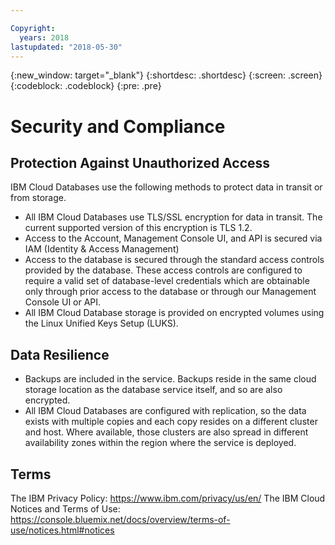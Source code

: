 ```yaml
---

Copyright:
  years: 2018
lastupdated: "2018-05-30"
---
```


{:new_window: target="_blank"}
{:shortdesc: .shortdesc}
{:screen: .screen}
{:codeblock: .codeblock}
{:pre: .pre}

# Security and Compliance


## Protection Against Unauthorized Access

IBM Cloud Databases use the following methods to protect data in transit or from storage.
- All IBM Cloud Databases use TLS/SSL encryption for data in transit. The current supported version of this encryption is TLS 1.2.
- Access to the Account, Management Console UI, and API is secured via IAM (Identity & Access Management)
- Access to the database is secured through the standard access controls provided by the database. These access controls are configured to require a valid set of database-level credentials which are obtainable only through prior access to the database or through our Management Console UI or API.
- All IBM Cloud Database storage is provided on encrypted volumes using the Linux Unified Keys Setup (LUKS).  

## Data Resilience

- Backups are included in the service. Backups reside in the same cloud storage location as the database service itself, and so are also encrypted.
- All IBM Cloud Databases are configured with replication, so the data exists with multiple copies and each copy resides on a different cluster and host. Where available, those clusters are also spread in different availability zones within the region where the service is deployed.

## Terms

The IBM Privacy Policy: https://www.ibm.com/privacy/us/en/
The IBM Cloud Notices and Terms of Use: https://console.bluemix.net/docs/overview/terms-of-use/notices.html#notices


